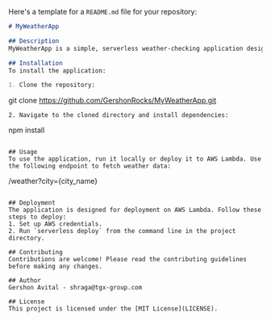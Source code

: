 Here's a template for a `README.md` file for your repository:

```markdown
# MyWeatherApp

## Description
MyWeatherApp is a simple, serverless weather-checking application designed for AWS. It allows users to fetch current weather information for different cities around the world.

## Installation
To install the application:

1. Clone the repository:
   ```
   git clone https://github.com/GershonRocks/MyWeatherApp.git
   ```
2. Navigate to the cloned directory and install dependencies:
   ```
   npm install
   ```

## Usage
To use the application, run it locally or deploy it to AWS Lambda. Use the following endpoint to fetch weather data:
```
/weather?city={city_name}
```

## Deployment
The application is designed for deployment on AWS Lambda. Follow these steps to deploy:
1. Set up AWS credentials.
2. Run `serverless deploy` from the command line in the project directory.

## Contributing
Contributions are welcome! Please read the contributing guidelines before making any changes.

## Author
Gershon Avital - shraga@tgx-group.com

## License
This project is licensed under the [MIT License](LICENSE).
```

